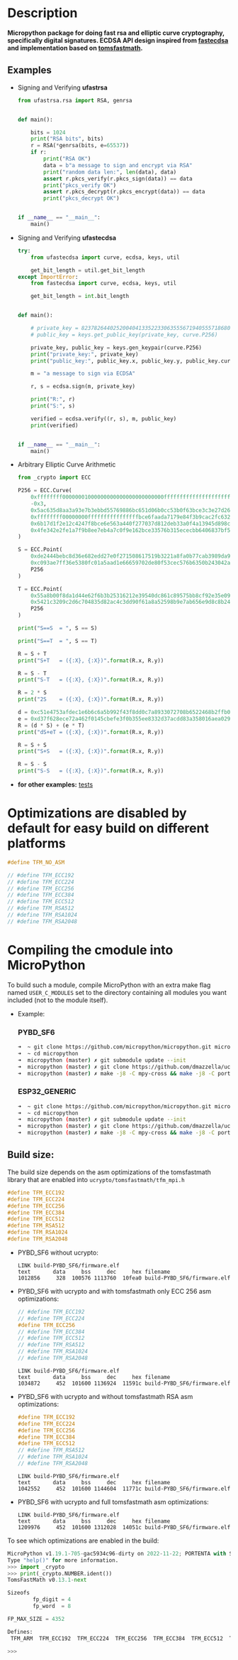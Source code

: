 # Description

**Micropython package for doing fast rsa and elliptic curve cryptography, specifically digital signatures.
ECDSA API design inspired from [fastecdsa](https://github.com/AntonKueltz/fastecdsa) and implementation based on [tomsfastmath](https://github.com/libtom/tomsfastmath).**

## Examples

- Signing and Verifying **ufastrsa**
    ```python
    from ufastrsa.rsa import RSA, genrsa


    def main():

        bits = 1024
        print("RSA bits", bits)
        r = RSA(*genrsa(bits, e=65537))
        if r:
            print("RSA OK")
            data = b"a message to sign and encrypt via RSA"
            print("random data len:", len(data), data)
            assert r.pkcs_verify(r.pkcs_sign(data)) == data
            print("pkcs_verify OK")
            assert r.pkcs_decrypt(r.pkcs_encrypt(data)) == data
            print("pkcs_decrypt OK")


    if __name__ == "__main__":
        main()
    ```

- Signing and Verifying **ufastecdsa**
    ```python
    try:
        from ufastecdsa import curve, ecdsa, keys, util

        get_bit_length = util.get_bit_length
    except ImportError:
        from fastecdsa import curve, ecdsa, keys, util

        get_bit_length = int.bit_length


    def main():

        # private_key = 82378264402520040413352233063555671940555718680152892238371187003380781159101
        # public_key = keys.get_public_key(private_key, curve.P256)

        private_key, public_key = keys.gen_keypair(curve.P256)
        print("private_key:", private_key)
        print("public_key:", public_key.x, public_key.y, public_key.curve.name)

        m = "a message to sign via ECDSA"

        r, s = ecdsa.sign(m, private_key)

        print("R:", r)
        print("S:", s)

        verified = ecdsa.verify((r, s), m, public_key)
        print(verified)


    if __name__ == "__main__":
        main()
    ```

 - Arbitrary Elliptic Curve Arithmetic
    ```python
    from _crypto import ECC

    P256 = ECC.Curve(
        0xffffffff00000001000000000000000000000000ffffffffffffffffffffffff,
        -0x3,
        0x5ac635d8aa3a93e7b3ebbd55769886bc651d06b0cc53b0f63bce3c3e27d2604b,
        0xffffffff00000000ffffffffffffffffbce6faada7179e84f3b9cac2fc632551,
        0x6b17d1f2e12c4247f8bce6e563a440f277037d812deb33a0f4a13945d898c296,
        0x4fe342e2fe1a7f9b8ee7eb4a7c0f9e162bce33576b315ececbb6406837bf51f5
    )

    S = ECC.Point(
        0xde2444bebc8d36e682edd27e0f271508617519b3221a8fa0b77cab3989da97c9,
        0xc093ae7ff36e5380fc01a5aad1e66659702de80f53cec576b6350b243042a256,
        P256
    )

    T = ECC.Point(
        0x55a8b00f8da1d44e62f6b3b25316212e39540dc861c89575bb8cf92e35e0986b,
        0x5421c3209c2d6c704835d82ac4c3dd90f61a8a52598b9e7ab656e9d8c8b24316,
        P256
    )

    print("S==S  = ", S == S)

    print("S==T  = ", S == T)

    R = S + T
    print("S+T   = ({:X}, {:X})".format(R.x, R.y))

    R = S - T
    print("S-T   = ({:X}, {:X})".format(R.x, R.y))

    R = 2 * S
    print("2S    = ({:X}, {:X})".format(R.x, R.y))

    d = 0xc51e4753afdec1e6b6c6a5b992f43f8dd0c7a8933072708b6522468b2ffb06fd
    e = 0xd37f628ece72a462f0145cbefe3f0b355ee8332d37acdd83a358016aea029db7
    R = (d * S) + (e * T)
    print("dS+eT = ({:X}, {:X})".format(R.x, R.y))

    R = S + S
    print("S+S   = ({:X}, {:X})".format(R.x, R.y))

    R = S - S
    print("S-S   = ({:X}, {:X})".format(R.x, R.y))

    ```

- **for other examples:** [tests](https://github.com/dmazzella/ucrypto/tree/master/tests)

# Optimizations are disabled by **default** for easy build on different platforms
```c
#define TFM_NO_ASM

// #define TFM_ECC192
// #define TFM_ECC224
// #define TFM_ECC256
// #define TFM_ECC384
// #define TFM_ECC512
// #define TFM_RSA512
// #define TFM_RSA1024
// #define TFM_RSA2048
```

# Compiling the cmodule into MicroPython

To build such a module, compile MicroPython with an extra make flag named ```USER_C_MODULES``` set to the directory containing all modules you want included (not to the module itself).


- Example:
    ### PYBD_SF6
    ```bash
    ➜  ~ git clone https://github.com/micropython/micropython.git micropython
    ➜  ~ cd micropython
    ➜  micropython (master) ✗ git submodule update --init
    ➜  micropython (master) ✗ git clone https://github.com/dmazzella/ucrypto.git ports/stm32/boards/PYBD_SF6/cmodules/ucrypto
    ➜  micropython (master) ✗ make -j8 -C mpy-cross && make -j8 -C ports/stm32/ BOARD="PYBD_SF6" USER_C_MODULES="$(pwd)/ports/stm32/boards/PYBD_SF6/cmodules"
    ```
    ### ESP32_GENERIC
    ```bash
    ➜  ~ git clone https://github.com/micropython/micropython.git micropython
    ➜  ~ cd micropython
    ➜  micropython (master) ✗ git submodule update --init
    ➜  micropython (master) ✗ git clone https://github.com/dmazzella/ucrypto.git ports/esp32/boards/ESP32_GENERIC/cmodules/ucrypto
    ➜  micropython (master) ✗ make -j8 -C mpy-cross && make -j8 -C ports/esp32/ BOARD="ESP32_GENERIC" USER_C_MODULES="$(pwd)/ports/esp32 boards/ESP32_GENERIC/cmodules/micropython.cmake"
    ```

## Build size:

The build size depends on the asm optimizations of the tomsfastmath library that are enabled into ```ucrypto/tomsfastmath/tfm_mpi.h```
```c
#define TFM_ECC192
#define TFM_ECC224
#define TFM_ECC256
#define TFM_ECC384
#define TFM_ECC512
#define TFM_RSA512
#define TFM_RSA1024
#define TFM_RSA2048
```

- PYBD_SF6 without ucrypto:
    ```
    LINK build-PYBD_SF6/firmware.elf
    text	   data	    bss	    dec	    hex	filename
    1012856	    328	 100576	1113760	 10fea0	build-PYBD_SF6/firmware.elf
    ```
- PYBD_SF6 with ucrypto and with tomsfastmath only ECC 256 asm optimizations:
    ```c
    // #define TFM_ECC192
    // #define TFM_ECC224
    #define TFM_ECC256
    // #define TFM_ECC384
    // #define TFM_ECC512
    // #define TFM_RSA512
    // #define TFM_RSA1024
    // #define TFM_RSA2048
    ```
    ```
    LINK build-PYBD_SF6/firmware.elf
    text	   data	    bss	    dec	    hex	filename
    1034872	    452	 101600	1136924	 11591c	build-PYBD_SF6/firmware.elf
    ```
- PYBD_SF6 with ucrypto and without tomsfastmath RSA asm optimizations:
    ```c
    #define TFM_ECC192
    #define TFM_ECC224
    #define TFM_ECC256
    #define TFM_ECC384
    #define TFM_ECC512
    // #define TFM_RSA512
    // #define TFM_RSA1024
    // #define TFM_RSA2048
    ```
    ```
    LINK build-PYBD_SF6/firmware.elf
    text	   data	    bss	    dec	    hex	filename
    1042552	    452	 101600	1144604	 11771c	build-PYBD_SF6/firmware.elf
    ```
- PYBD_SF6 with ucrypto and full tomsfastmath asm optimizations:
    ```
    LINK build-PYBD_SF6/firmware.elf
    text	   data	    bss	    dec	    hex	filename
    1209976	    452	 101600	1312028	 14051c	build-PYBD_SF6/firmware.elf
    ```

To see which optimizations are enabled in the build:
```python
MicroPython v1.19.1-705-gac5934c96-dirty on 2022-11-22; PORTENTA with STM32H747
Type "help()" for more information.
>>> import _crypto
>>> print(_crypto.NUMBER.ident())
TomsFastMath v0.13.1-next

Sizeofs
        fp_digit = 4
        fp_word  = 8

FP_MAX_SIZE = 4352

Defines: 
 TFM_ARM  TFM_ECC192  TFM_ECC224  TFM_ECC256  TFM_ECC384  TFM_ECC512  TFM_RSA512  TFM_RSA1024  TFM_RSA2048  TFM_ASM  TFM_MUL6  TFM_SQR6  TFM_MUL7  TFM_SQR7  TFM_MUL8  TFM_SQR8  TFM_MUL12  TFM_SQR12  TFM_SMALL_SET  TFM_MUL17  TFM_SQR17  TFM_MUL32  TFM_SQR32  TFM_MUL64  TFM_SQR64 

>>>
```
